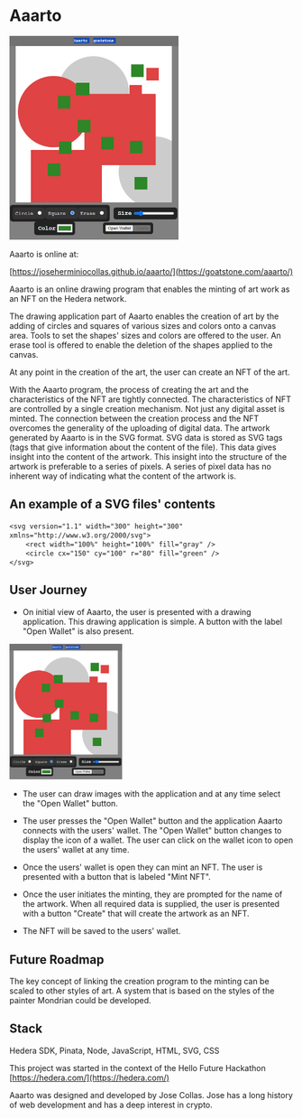 # Aaarto

<img src="art/screen-shot.png" width="300" />

Aaarto is online at:

[https://joseherminiocollas.github.io/aaarto/](https://goatstone.com/aaarto/)

Aaarto is an online drawing program that enables the minting of art work as an NFT on the Hedera network. 

The drawing application part of Aaarto enables the creation of art by the adding of circles and squares of various sizes and colors onto a canvas area. Tools to set the shapes' sizes and colors are offered to the user. An erase tool is offered to enable the deletion of the shapes applied to the canvas.

At any point in the creation of the art, the user can create an NFT of the art.

With the Aaarto program, the process of creating the art and the characteristics of the NFT are tightly connected. The characteristics of NFT are controlled by a single creation mechanism. Not just any digital asset is minted. The connection between the creation process and the NFT overcomes the generality of the uploading of digital data. The artwork generated by Aaarto is in the SVG format. SVG data is stored as SVG tags (tags that give information about the content of the file). This data gives insight into the content of the artwork. This insight into the structure of the artwork is preferable to a series of pixels. A series of pixel data has no inherent way of indicating what the content of the artwork is.   

## An example of a SVG files' contents

```
<svg version="1.1" width="300" height="300" xmlns="http://www.w3.org/2000/svg">
    <rect width="100%" height="100%" fill="gray" />
    <circle cx="150" cy="100" r="80" fill="green" />
</svg>
```

## User Journey

- On initial view of Aaarto, the user is presented with a drawing application. This drawing application is simple. A button with the label "Open Wallet" is also present.
<img src="art/screen-shot.png" width="200" />

- The user can draw images with the application and at any time select the "Open Wallet" button.

- The user presses the "Open Wallet" button and the application Aaarto connects with the users' wallet. The "Open Wallet" button changes to display the icon of a wallet. The user can click on the wallet icon to open the users' wallet at any time.

- Once the users' wallet is open they can mint an NFT. The user is presented with a button that is labeled "Mint NFT".
 
- Once the user initiates the minting, they are prompted for the name of the artwork. When all required data is supplied, the user is presented with a button "Create" that will create the artwork as an NFT.

- The NFT will be saved to the users' wallet.


## Future Roadmap

The key concept of linking the creation program to the minting can be scaled to other styles of art. A system that is based on the styles of the painter Mondrian could be developed. 

## Stack
Hedera SDK, Pinata, Node, JavaScript, HTML, SVG, CSS

This project was started in the context of the Hello Future Hackathon [https://hedera.com/](https://hedera.com/)

Aaarto was designed and developed by Jose Collas. Jose has a long history of web development and has a deep interest in crypto.
